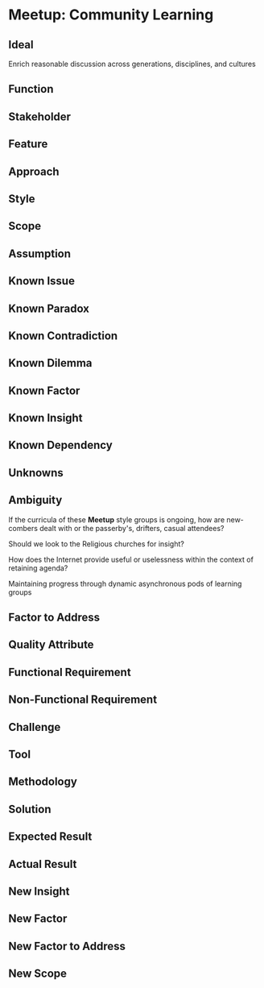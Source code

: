 # Meetup: Community Learning

## Ideal

Enrich reasonable discussion across generations, disciplines, and cultures

## Function

## Stakeholder

## Feature

## Approach

## Style

## Scope

## Assumption

## Known Issue

## Known Paradox

## Known Contradiction

## Known Dilemma

## Known Factor

## Known Insight

## Known Dependency

## Unknowns

## Ambiguity

If the curricula of these **Meetup** style groups is ongoing, how are new-combers dealt with or the passerby's, drifters, casual attendees?

Should we look to the Religious churches for insight?

How does the Internet provide useful or uselessness within the context of retaining agenda?

Maintaining progress through dynamic asynchronous pods of learning groups

## Factor to Address

## Quality Attribute

## Functional Requirement

## Non-Functional Requirement

## Challenge

## Tool

## Methodology

## Solution

## Expected Result

## Actual Result

## New Insight

## New Factor

## New Factor to Address

## New Scope

